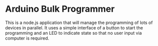 Arduino Bulk Programmer
=======================

This is a node.js application that will manage the programming of lots of devices in parallel. It uses a simple interface of a button to start the programming and an LED to indicate state so that no user input via computer is required.

